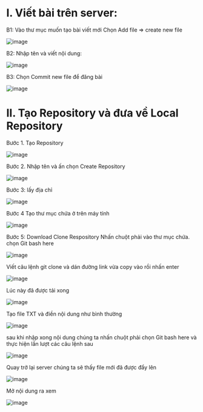 # I. Viết bài trên server:

B1: Vào thư mục muốn tạo bài viết mới Chọn Add file => create new file

![image](https://user-images.githubusercontent.com/101611197/158351053-e6b07a72-857c-4633-9b71-939dc4bb7c68.png)

B2: Nhập tên và viết nội dung:

![image](https://user-images.githubusercontent.com/101611197/158351093-8e346498-1e8c-4b4a-b21e-4f5b52153c42.png)

B3: Chọn Commit new file để đăng bài

![image](https://user-images.githubusercontent.com/101611197/158351126-adbf0724-8608-4cb7-9f4e-14f80fc5f5ce.png)

# II. Tạo Repository và đưa về Local Repository

Bước 1. Tạo Repository

![image](https://user-images.githubusercontent.com/101611197/158351167-836d7b6e-a27d-4d0c-a30d-db48bf974a93.png)

Bước 2. Nhập tên và ấn chọn Create Repository

![image](https://user-images.githubusercontent.com/101611197/158351191-9a9a993a-5b64-4857-bbbd-a07a411bab07.png)

Bước 3: lấy địa chỉ

![image](https://user-images.githubusercontent.com/101611197/158351215-cfc7c5cc-da84-44d3-a03a-98d7e4f83e89.png)

Bước 4 Tạo thư mục chứa ở trên máy tính

![image](https://user-images.githubusercontent.com/101611197/158351239-05dae518-1ee5-40d8-a8d8-9a8fb12e5300.png)

Bước 5: Download Clone Respository Nhấn chuột phải vào thư mục chứa. chọn Git bash here

![image](https://user-images.githubusercontent.com/101611197/158351279-25783dcb-171d-4d09-a554-59ae2c1a850b.png)

Viết câu lệnh git clone và dán đường link vừa copy vào rồi nhấn enter

![image](https://user-images.githubusercontent.com/101611197/158351678-48de7ae4-64ad-4fa1-bf80-d782ec653d33.png)

Lúc này đã được tải xong

![image](https://user-images.githubusercontent.com/101611197/158351335-0ce7e9ff-4e08-4b39-801b-49298b5d4786.png)

Tạo file TXT và điền nội dung như bình thường

![image](https://user-images.githubusercontent.com/101611197/158351355-79bf2561-a871-4ca3-bba0-11e4a0858daa.png)

sau khi nhập xong nội dung chúng ta nhấn chuột phải chọn Git bash here và thực hiện lần lượt các câu lệnh sau

![image](https://user-images.githubusercontent.com/101611197/158351388-d58e9d86-52b3-4b59-975d-c1ab3d4725d6.png)

Quay trở lại server chúng ta sẽ thấy file mới đã được đẩy lên

![image](https://user-images.githubusercontent.com/101611197/158351419-4fef1834-107b-446b-8c9e-77bc1d757755.png)

Mở nội dung ra xem 

![image](https://user-images.githubusercontent.com/101611197/158351456-af1afc6c-585e-40a1-8db0-a9ddde5dad52.png)
